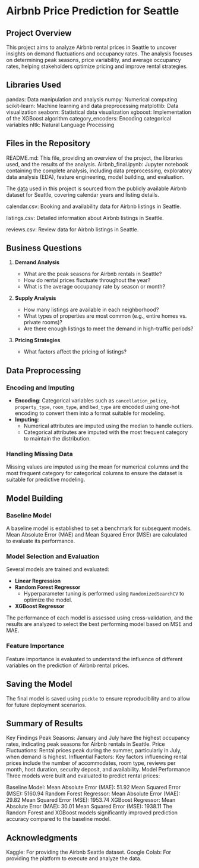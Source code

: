 # Airbnb Price Prediction for Seattle

## Project Overview
This project aims to analyze Airbnb rental prices in Seattle to uncover insights on demand fluctuations and occupancy rates. The analysis focuses on determining peak seasons, price variability, and average occupancy rates, helping stakeholders optimize pricing and improve rental strategies.

## Libraries Used
pandas: Data manipulation and analysis
numpy: Numerical computing
scikit-learn: Machine learning and data preprocessing
matplotlib: Data visualization
seaborn: Statistical data visualization
xgboost: Implementation of the XGBoost algorithm
category_encoders: Encoding categorical variables
nltk: Natural Language Processing

## Files in the Repository
README.md: This file, providing an overview of the project, the libraries used, and the results of the analysis.
Airbnb_final.ipynb: Jupyter notebook containing the complete analysis, including data preprocessing, exploratory data analysis (EDA), feature engineering, model building, and evaluation.

The [data](https://www.kaggle.com/datasets/airbnb/seattle/data) used in this project is sourced from the publicly available Airbnb dataset for Seattle, covering calendar years and listing details.

calendar.csv: Booking and availability data for Airbnb listings in Seattle.

listings.csv: Detailed information about Airbnb listings in Seattle.

reviews.csv: Review data for Airbnb listings in Seattle.

## Business Questions
1. **Demand Analysis**
   - What are the peak seasons for Airbnb rentals in Seattle?
   - How do rental prices fluctuate throughout the year?
   - What is the average occupancy rate by season or month?

2. **Supply Analysis**
   - How many listings are available in each neighborhood?
   - What types of properties are most common (e.g., entire homes vs. private rooms)?
   - Are there enough listings to meet the demand in high-traffic periods?

3. **Pricing Strategies**
   - What factors affect the pricing of listings?

## Data Preprocessing
### Encoding and Imputing
- **Encoding**: Categorical variables such as `cancellation_policy`, `property_type`, `room_type`, and `bed_type` are encoded using one-hot encoding to convert them into a format suitable for modeling.
- **Imputing**:
  - Numerical attributes are imputed using the median to handle outliers.
  - Categorical attributes are imputed with the most frequent category to maintain the distribution.

### Handling Missing Data
Missing values are imputed using the mean for numerical columns and the most frequent category for categorical columns to ensure the dataset is suitable for predictive modeling.

## Model Building
### Baseline Model
A baseline model is established to set a benchmark for subsequent models. Mean Absolute Error (MAE) and Mean Squared Error (MSE) are calculated to evaluate its performance.

### Model Selection and Evaluation
Several models are trained and evaluated:
- **Linear Regression**
- **Random Forest Regressor**
  - Hyperparameter tuning is performed using `RandomizedSearchCV` to optimize the model.
- **XGBoost Regressor**

The performance of each model is assessed using cross-validation, and the results are analyzed to select the best performing model based on MSE and MAE.

### Feature Importance
Feature importance is evaluated to understand the influence of different variables on the prediction of Airbnb rental prices.

## Saving the Model
The final model is saved using `pickle` to ensure reproducibility and to allow for future deployment scenarios.

## Summary of Results
Key Findings
Peak Seasons: January and July have the highest occupancy rates, indicating peak seasons for Airbnb rentals in Seattle.
Price Fluctuations: Rental prices peak during the summer, particularly in July, when demand is highest.
Influential Factors: Key factors influencing rental prices include the number of accommodates, room type, reviews per month, host duration, security deposit, and availability.
Model Performance
Three models were built and evaluated to predict rental prices:

Baseline Model:
Mean Absolute Error (MAE): 51.92
Mean Squared Error (MSE): 5160.94
Random Forest Regressor:
Mean Absolute Error (MAE): 29.82
Mean Squared Error (MSE): 1953.74
XGBoost Regressor:
Mean Absolute Error (MAE): 30.01
Mean Squared Error (MSE): 1938.11
The Random Forest and XGBoost models significantly improved prediction accuracy compared to the baseline model.


## Acknowledgments
Kaggle: For providing the Airbnb Seattle dataset.
Google Colab: For providing the platform to execute and analyze the data.
